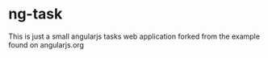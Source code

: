 # ng-task
This is just a small angularjs tasks web application forked from the example found on angularjs.org
